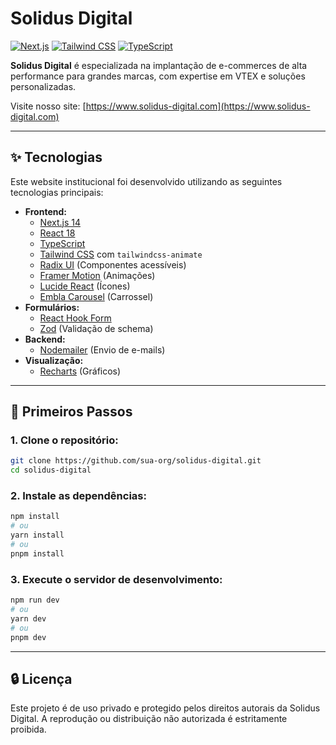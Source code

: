 # Solidus Digital

[![Next.js](https://img.shields.io/badge/Next.js-14.0.3-blue)](https://nextjs.org/)
[![Tailwind CSS](https://img.shields.io/badge/TailwindCSS-3.3.0-38B2AC?logo=tailwindcss&logoColor=white)](https://tailwindcss.com/)
[![TypeScript](https://img.shields.io/badge/TypeScript-5-blue?logo=typescript)](https://www.typescriptlang.org/)

**Solidus Digital** é especializada na implantação de e-commerces de alta performance para grandes marcas, com expertise em VTEX e soluções personalizadas.

Visite nosso site: [https://www.solidus-digital.com](https://www.solidus-digital.com)

---

## ✨ Tecnologias

Este website institucional foi desenvolvido utilizando as seguintes tecnologias principais:

- **Frontend:**
  - [Next.js 14](https://nextjs.org/)
  - [React 18](https://react.dev/)
  - [TypeScript](https://www.typescriptlang.org/)
  - [Tailwind CSS](https://tailwindcss.com/) com `tailwindcss-animate`
  - [Radix UI](https://www.radix-ui.com/) (Componentes acessíveis)
  - [Framer Motion](https://www.framer.com/motion/) (Animações)
  - [Lucide React](https://lucide.dev/) (Ícones)
  - [Embla Carousel](https://www.embla-carousel.com/) (Carrossel)
- **Formulários:**
  - [React Hook Form](https://react-hook-form.com/)
  - [Zod](https://zod.dev/) (Validação de schema)
- **Backend:**
  - [Nodemailer](https://nodemailer.com/) (Envio de e-mails)
- **Visualização:**
  - [Recharts](https://recharts.org/) (Gráficos)

---

## 🚀 Primeiros Passos

### 1. Clone o repositório:

```bash
git clone https://github.com/sua-org/solidus-digital.git
cd solidus-digital
```

### 2. Instale as dependências:

```bash
npm install
# ou
yarn install
# ou
pnpm install
```

### 3. Execute o servidor de desenvolvimento:

```bash
npm run dev
# ou
yarn dev
# ou
pnpm dev
```

---

## 🔒 Licença

Este projeto é de uso privado e protegido pelos direitos autorais da Solidus Digital.
A reprodução ou distribuição não autorizada é estritamente proibida.
